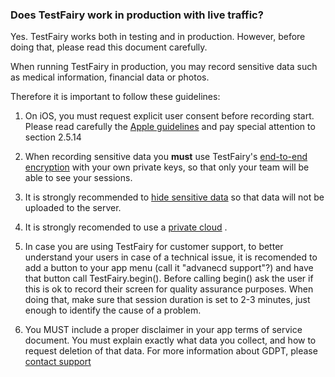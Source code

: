 ### Does TestFairy work in production with live traffic?

Yes. TestFairy works both in testing and in production. However, before doing that, please read this document carefully.

When running TestFairy in production, you may record sensitive data such as medical information, financial data or photos.

Therefore it is important to follow these guidelines:

1. On iOS, you must request explicit user consent before recording start. 
Please read carefully the [Apple guidelines](https://developer.apple.com/app-store/review/guidelines/) and pay special attention to section 2.5.14

2. When recording sensitive data you **must** use TestFairy's [end-to-end encryption](/Security/End_to_End_Data_Encryption.html) with your own private keys, so that only your team will be able to see your sessions.

3. It is strongly recommended to [hide sensitive data](/SDK/Hiding_Sensitive_Data.html) so that data will not be uploaded to the server.

4. It is strongly recomended to use a [private cloud](/Security/Private_Cloud.html) .

5. In case you are using TestFairy for customer support, to better understand your users in case of a technical issue, 
it is recomended to add a button to your app menu (call it "advanecd support"?) and have that button call TestFairy.begin(). 
Before calling begin() ask the user if this is ok to record their screen for quality assurance purposes. 
When doing that, make sure that session duration is set to 2-3 minutes, just enough to identify the cause of a problem.

6. You MUST include a proper disclaimer in your app terms of service document. 
You must explain exactly what data you collect, and how to request deletion of that data.
For more information about GDPT, please [contact support](https://testfairy.com/contact)

